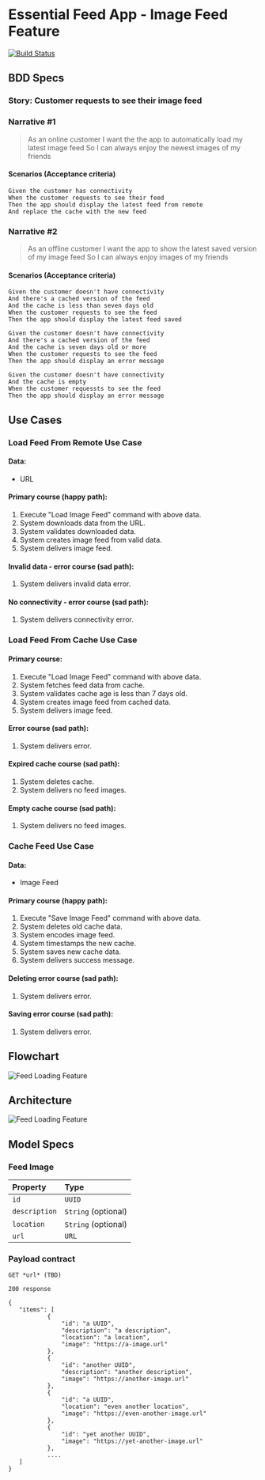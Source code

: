 
# Essential Feed App - Image Feed Feature

[![Build Status](https://www.travis-ci.com/Rahul-Thengadi/essential-feed-case-study.svg?branch=master)](https://www.travis-ci.com/Rahul-Thengadi/essential-feed-case-study)

## BDD Specs

### Story: Customer requests to see their image feed

### Narrative #1

> As an online customer
I want the the app to automatically load my latest image feed
So I can always enjoy the newest images of my friends

#### Scenarios (Acceptance criteria)

```
Given the customer has connectivity
When the customer requests to see their feed
Then the app should display the latest feed from remote
And replace the cache with the new feed
```
 ### Narrative #2
 
 > As an offline customer
 I want the app to show the latest saved version of my image feed
 So I can always enjoy images of my friends
 
 #### Scenarios (Acceptance criteria)
 
 ```
 Given the customer doesn't have connectivity
 And there's a cached version of the feed
 And the cache is less than seven days old
 When the customer requests to see the feed
 Then the app should display the latest feed saved
 
 Given the customer doesn't have connectivity
 And there's a cached version of the feed
 And the cache is seven days old or more
 When the customer requests to see the feed
 Then the app should display an error message
 
 Given the customer doesn't have connectivity
 And the cache is empty
 When the customer requessts to see the feed
 Then the app should display an error message
 ```
 
 ## Use Cases
 
 ### Load Feed From Remote Use Case
 
 #### Data:
 - URL
 
 #### Primary course (happy path):
 1. Execute "Load Image Feed" command with above data.
 2. System downloads data from the URL.
 3. System validates downloaded data.
 4. System creates image feed from valid data.
 5. System delivers image feed.
 
 #### Invalid data - error course (sad path):
 1. System delivers invalid data error.
 
 #### No connectivity - error course (sad path):
 1. System delivers connectivity error.
 
 ### Load Feed From Cache Use Case
  
 #### Primary course:
 1. Execute "Load Image Feed" command with above data.
 2. System fetches feed data from cache.
 3. System validates cache age is less than 7 days old.
 4. System creates image feed from cached data.
 5. System delivers image feed.
 
 #### Error course (sad path):
 1. System delivers error.
 
 #### Expired cache course (sad path):
 1. System deletes cache.
 2. System delivers no feed images.
 
 #### Empty cache course (sad path):
 1. System delivers no feed images.
 
 
 ### Cache Feed Use Case
 
 #### Data:
 - Image Feed
 
 #### Primary course (happy path):
 1. Execute "Save Image Feed" command with above data.
 2. System deletes old cache data.
 3. System encodes image feed.
 4. System timestamps the new cache.
 5. System saves new cache data.
 6. System delivers success message.
 
 #### Deleting error course (sad path):
 1. System delivers error.
 
 #### Saving error course (sad path):
 1. System delivers error.
 
 ## Flowchart
 
 ![Feed Loading Feature](feed_flowchart.png)
 
 ## Architecture
 
 ![Feed Loading Feature](feed_architecture.png)
 
 ## Model Specs
 
 ### Feed Image
 
 | Property | Type |
 |:--------|:-----------|
 | `id` | `UUID` |
 | `description` | `String` (optional) |
 | `location` | `String` (optional) |
 | `url` | `URL` |
 
 ### Payload contract
 
 ```
 GET *url* (TBD)
 
 200 response
 
 {
    "items": [
            {
                "id": "a UUID",
                "description": "a description",
                "location": "a location",
                "image": "https://a-image.url"
            },
            {
                "id": "another UUID",
                "description": "another description",
                "image": "https://another-image.url"
            },
            {
                "id": "a UUID",
                "location": "even another location",
                "image": "https://even-another-image.url"
            },
            {
                "id": "yet another UUID",
                "image": "https://yet-another-image.url"
            },
            ....
    ]
 }
 ```
